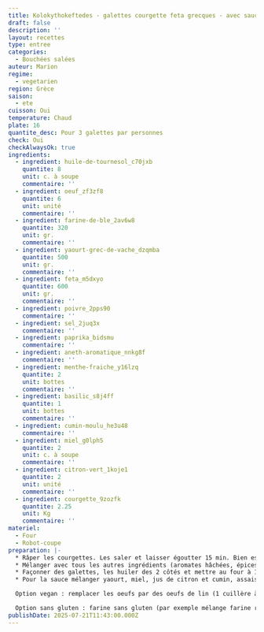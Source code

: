 ```yaml
---
title: Kolokythokeftedes - galettes courgette feta grecques - avec sauce blanche
draft: false
description: ''
layout: recettes
type: entree
categories:
  - Bouchées salées
auteur: Marion
regime:
  - vegetarien
region: Grèce
saison:
  - ete
cuisson: Oui
temperature: Chaud
plate: 16
quantite_desc: Pour 3 galettes par personnes
check: Oui
checkAlwaysOk: true
ingredients:
  - ingredient: huile-de-tournesol_c70jxb
    quantite: 8
    unit: c. à soupe
    commentaire: ''
  - ingredient: oeuf_zf3zf8
    quantite: 6
    unit: unité
    commentaire: ''
  - ingredient: farine-de-ble_2av6w8
    quantite: 320
    unit: gr.
    commentaire: ''
  - ingredient: yaourt-grec-de-vache_dzqmba
    quantite: 500
    unit: gr.
    commentaire: ''
  - ingredient: feta_m5dxyo
    quantite: 600
    unit: gr.
    commentaire: ''
  - ingredient: poivre_2pps90
    commentaire: ''
  - ingredient: sel_2juq3x
    commentaire: ''
  - ingredient: paprika_bidsmu
    commentaire: ''
  - ingredient: aneth-aromatique_nnkg8f
    commentaire: ''
  - ingredient: menthe-fraiche_y16lzq
    quantite: 2
    unit: bottes
    commentaire: ''
  - ingredient: basilic_s8j4ff
    quantite: 1
    unit: bottes
    commentaire: ''
  - ingredient: cumin-moulu_he3u48
    commentaire: ''
  - ingredient: miel_g0lph5
    quantite: 2
    unit: c. à soupe
    commentaire: ''
  - ingredient: citron-vert_1koje1
    quantite: 2
    unit: unité
    commentaire: ''
  - ingredient: courgette_9zozfk
    quantite: 2.25
    unit: Kg
    commentaire: ''
materiel:
  - Four
  - Robot-coupe
preparation: |-
  * Râper les courgettes. Les saler et laisser égoutter 15 min. Bien essorer les courgettes râpées avec l'aide d'un torchon.
  * Mélanger avec tous les autres ingrédients (aromates hâchées, épices, feta, oeufs battus, farine, zeste du citron) sauf le miel, le jus du citron le yaourt qui sont pour la sauce et l'huile qui est pour la cuisson. Normalement pas besoin de re saler, la feta sale  beaucoup et les courgettes sont salées par la première étape.
  * Façonner des galettes, les huiler des 2 côtés et mettre au four à 180°C 20-30 minutes en retournant à mi-cuisson. Pour aller plus vite il est possible de plutôt faire des plaques entières qu'on découpe en parts carrées après ou avant la cuisson avec un couteau.
  * Pour la sauce mélanger yaourt, miel, jus de citron et cumin, assaissonner

  Option vegan : remplacer les oeufs par des oeufs de lin (1 cuillère à soupe de lin moulu pour 2,5 CS d'eau tiède, attendre 10min) ou essayer avec de la farine de pois chiche; la feta par du yaourt de soja (en mettre moins); saler plus. Le yaourt grec par du yaourt de soja, le miel par du sirop d'agave.

  Option sans gluten : farine sans gluten (par exemple mélange farine riz maïs)
publishDate: 2025-07-21T11:43:00.000Z
---
```


